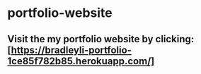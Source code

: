 # portfolio-website
## Visit the my portfolio website by clicking: [https://bradleyli-portfolio-1ce85f782b85.herokuapp.com/]
